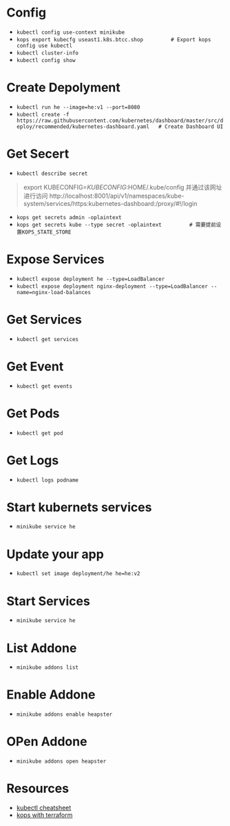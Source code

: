 # Config
* `kubectl config use-context minikube`
* `kops export kubecfg useast1.k8s.btcc.shop         # Export kops config use kubectl`
* `kubectl cluster-info`
* `kubectl config show`

# Create Depolyment
* `kubectl run he --image=he:v1 --port=8080`
* `kubectl create -f https://raw.githubusercontent.com/kubernetes/dashboard/master/src/deploy/recommended/kubernetes-dashboard.yaml   # Create Dashboard UI `

# Get Secert
* `kubectl describe secret`
>   export KUBECONFIG=$KUBECONFIG:$HOME/.kube/config
    并通过该网址进行访问 http://localhost:8001/api/v1/namespaces/kube-system/services/https:kubernetes-dashboard:/proxy/#!/login

* `kops get secrets admin -oplaintext`
*  `kops get secrets kube --type secret -oplaintext         # 需要提前设置KOPS_STATE_STORE`

# Expose Services
* `kubectl expose deployment he --type=LoadBalancer`
* `kubectl expose deployment nginx-deployment --type=LoadBalancer --name=nginx-load-balances`


# Get Services
* `kubectl get services`

# Get Event
* `kubectl get events`

# Get Pods
* `kubectl get pod`

# Get Logs
* `kubectl logs podname`


# Start kubernets services
* `minikube service he`

# Update your app

* `kubectl set image deployment/he he=he:v2`

# Start Services
* `minikube service he`

# List Addone
* `minikube addons list`

# Enable Addone
* `minikube addons enable heapster`

# OPen Addone
* `minikube addons open heapster`

# Resources
* [kubectl cheatsheet](https://kubernetes.io/docs/reference/kubectl/cheatsheet/)
* [kops with terraform](https://github.com/kubernetes/kops/blob/master/docs/terraform.md)
